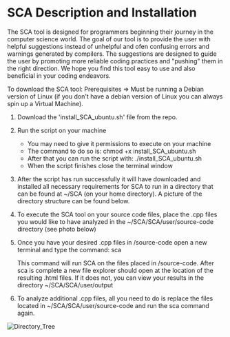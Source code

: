 # SCA Description and Installation

The SCA tool is designed for programmers beginning their journey in the computer science world. The goal
of our tool is to provide the user with helpful suggestions instead of unhelpful and ofen confusing errors
and warnings generated by compilers. The suggestions are designed to guide the user by promoting more 
reliable coding practices and "pushing" them in the right direction. We hope you find this tool easy 
to use and also beneficial in your coding endeavors.


To download the SCA tool:
Prerequisites => Must be running a Debian version of Linux 
                 (if you don't have a debian version of Linux you can always spin up a Virtual Machine).

1. Download the 'install_SCA_ubuntu.sh' file from the repo.
2. Run the script on your machine
    - You may need to give it permissions to execute on your machine
    - The command to do so is:  chmod +x install_SCA_ubuntu.sh
    - After that you can run the script with:  ./install_SCA_ubuntu.sh
    - When the script finishes close the terminal window
3. After the script has run successfully it will have downloaded and installed all necessary requirements for
   SCA to run in a directory that can be found at ~/SCA (on your home directory). A picture of the directory
   structure can be found below.
4. To execute the SCA tool on your source code files, place the .cpp files you would like to have analyzed
   in the ~/SCA/SCA/user/source-code directory (see photo below)
5. Once you have your desired .cpp files in /source-code open a new terminal and type the command: sca

   This command will run SCA on the files placed in /source-code. After sca is complete a new file explorer
   should open at the location of the resulting .html files. If it does not, you can view your results in 
   the directory ~/SCA/SCA/user/output
6. To analyze additional .cpp files, all you need to do is replace the files located in ~/SCA/SCA/user/source-code
   and run the sca command again.

![Directory_Tree](https://user-images.githubusercontent.com/64028736/140849179-40abb7ef-75b9-4ca8-b878-4b4665f5fedd.JPG)



